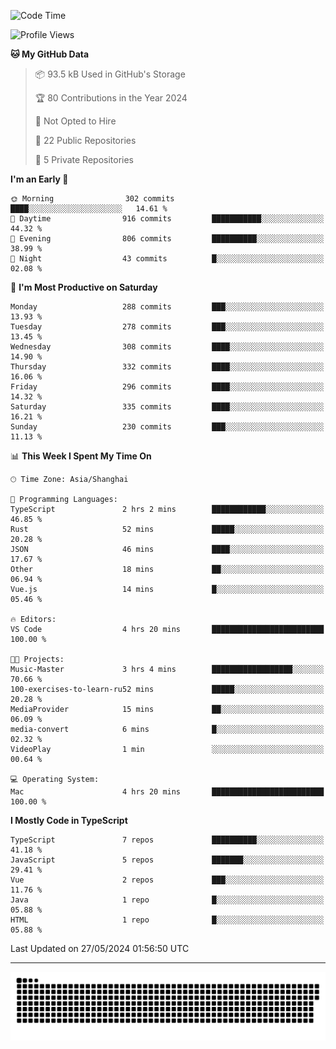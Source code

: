 <!--
<picture>
  <source
    srcset="https://github-readme-stats.vercel.app/api?username=kevinxft&show_icons=true&theme=dark"
    media="(prefers-color-scheme: dark)"
  />
  <source
    srcset="https://github-readme-stats.vercel.app/api?username=kevinxft&show_icons=true"
    media="(prefers-color-scheme: light), (prefers-color-scheme: no-preference)"
  />
  <img src="https://github-readme-stats.vercel.app/api?username=kevinxft&show_icons=true" />
</picture>
-->

<!--START_SECTION:waka-->
![Code Time](http://img.shields.io/badge/Code%20Time-1%2C510%20hrs%203%20mins-blue)

![Profile Views](http://img.shields.io/badge/Profile%20Views-0-blue)

**🐱 My GitHub Data** 

> 📦 93.5 kB Used in GitHub's Storage 
 > 
> 🏆 80 Contributions in the Year 2024
 > 
> 🚫 Not Opted to Hire
 > 
> 📜 22 Public Repositories 
 > 
> 🔑 5 Private Repositories 
 > 
**I'm an Early 🐤** 

```text
🌞 Morning                302 commits         ████░░░░░░░░░░░░░░░░░░░░░   14.61 % 
🌆 Daytime                916 commits         ███████████░░░░░░░░░░░░░░   44.32 % 
🌃 Evening                806 commits         ██████████░░░░░░░░░░░░░░░   38.99 % 
🌙 Night                  43 commits          █░░░░░░░░░░░░░░░░░░░░░░░░   02.08 % 
```
📅 **I'm Most Productive on Saturday** 

```text
Monday                   288 commits         ███░░░░░░░░░░░░░░░░░░░░░░   13.93 % 
Tuesday                  278 commits         ███░░░░░░░░░░░░░░░░░░░░░░   13.45 % 
Wednesday                308 commits         ████░░░░░░░░░░░░░░░░░░░░░   14.90 % 
Thursday                 332 commits         ████░░░░░░░░░░░░░░░░░░░░░   16.06 % 
Friday                   296 commits         ████░░░░░░░░░░░░░░░░░░░░░   14.32 % 
Saturday                 335 commits         ████░░░░░░░░░░░░░░░░░░░░░   16.21 % 
Sunday                   230 commits         ███░░░░░░░░░░░░░░░░░░░░░░   11.13 % 
```


📊 **This Week I Spent My Time On** 

```text
🕑︎ Time Zone: Asia/Shanghai

💬 Programming Languages: 
TypeScript               2 hrs 2 mins        ████████████░░░░░░░░░░░░░   46.85 % 
Rust                     52 mins             █████░░░░░░░░░░░░░░░░░░░░   20.28 % 
JSON                     46 mins             ████░░░░░░░░░░░░░░░░░░░░░   17.67 % 
Other                    18 mins             ██░░░░░░░░░░░░░░░░░░░░░░░   06.94 % 
Vue.js                   14 mins             █░░░░░░░░░░░░░░░░░░░░░░░░   05.46 % 

🔥 Editors: 
VS Code                  4 hrs 20 mins       █████████████████████████   100.00 % 

🐱‍💻 Projects: 
Music-Master             3 hrs 4 mins        ██████████████████░░░░░░░   70.66 % 
100-exercises-to-learn-ru52 mins             █████░░░░░░░░░░░░░░░░░░░░   20.28 % 
MediaProvider            15 mins             ██░░░░░░░░░░░░░░░░░░░░░░░   06.09 % 
media-convert            6 mins              █░░░░░░░░░░░░░░░░░░░░░░░░   02.32 % 
VideoPlay                1 min               ░░░░░░░░░░░░░░░░░░░░░░░░░   00.64 % 

💻 Operating System: 
Mac                      4 hrs 20 mins       █████████████████████████   100.00 % 
```

**I Mostly Code in TypeScript** 

```text
TypeScript               7 repos             ██████████░░░░░░░░░░░░░░░   41.18 % 
JavaScript               5 repos             ███████░░░░░░░░░░░░░░░░░░   29.41 % 
Vue                      2 repos             ███░░░░░░░░░░░░░░░░░░░░░░   11.76 % 
Java                     1 repo              █░░░░░░░░░░░░░░░░░░░░░░░░   05.88 % 
HTML                     1 repo              █░░░░░░░░░░░░░░░░░░░░░░░░   05.88 % 
```




 Last Updated on 27/05/2024 01:56:50 UTC
<!--END_SECTION:waka-->

---

<picture>
  <source media="(prefers-color-scheme: dark)" srcset="https://raw.githubusercontent.com/kevinxft/kevinxft/output/github-contribution-grid-snake-dark.svg">
  <source media="(prefers-color-scheme: light)" srcset="https://raw.githubusercontent.com/kevinxft/kevinxft/output/github-contribution-grid-snake.svg">
  <img alt="github contribution grid snake animation" src="https://raw.githubusercontent.com/kevinxft/kevinxft/output/github-contribution-grid-snake.svg">
</picture>